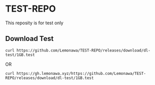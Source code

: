 # TEST-REPO
This reposity is for test only
## Download Test
```
curl https://github.com/Lemonawa/TEST-REPO/releases/download/dl-test/1GB.test
```  
OR
```
curl https://gh.lemonawa.xyz/https://github.com/Lemonawa/TEST-REPO/releases/download/dl-test/1GB.test
```
